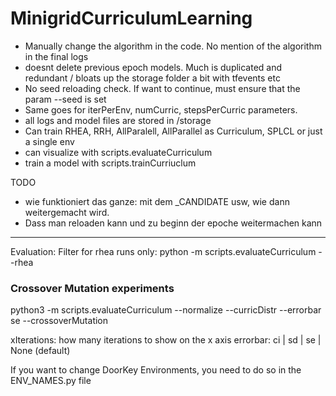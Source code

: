 # MinigridCurriculumLearning
- Manually change the algorithm in the code. No mention of the algorithm in the final logs
- doesnt delete previous epoch models. Much is duplicated and redundant / bloats up the storage folder a bit with tfevents etc
- No seed reloading check. If want to continue, must ensure that the param --seed is set
- Same goes for iterPerEnv, numCurric, stepsPerCurric parameters. 
- all logs and model files are stored in /storage
- Can train RHEA, RRH, AllParalell, AllParallel as Curriculum, SPLCL or just a single env
- can visualize with scripts.evaluateCurriculum
- train a model with scripts.trainCurriuclum



TODO
- wie funktioniert das ganze: mit dem _CANDIDATE usw, wie dann weitergemacht wird. 
- Dass man reloaden kann und zu beginn der epoche weitermachen kann

-------------------

Evaluation:
Filter for rhea runs only:
python -m scripts.evaluateCurriculum --rhea 


### Crossover Mutation experiments
python3 -m scripts.evaluateCurriculum --normalize --curricDistr --errorbar se --crossoverMutation


xIterations: how many iterations to show on the x axis
errorbar: ci | sd | se | None (default)




If you want to change DoorKey Environments, you need to do so in the ENV_NAMES.py file